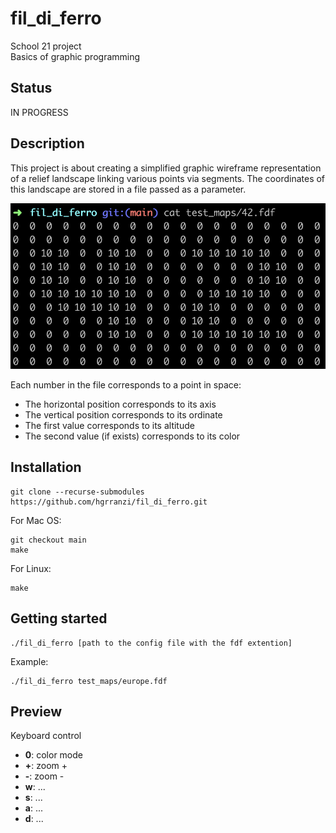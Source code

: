 # fil_di_ferro

School 21 project<br>
Basics of graphic programming

## Status

IN PROGRESS

## Description

This project is about creating a simplified graphic wireframe representation of a relief landscape linking various points via segments. The coordinates of this landscape are stored in a file passed as
a parameter.<br>

![file](./test_maps/file_example.png)

Each number in the file corresponds to a point in space:

<ul>
  <li>The horizontal position corresponds to its axis</li>
  <li>The vertical position corresponds to its ordinate</li>
  <li>The first value corresponds to its altitude</li>
  <li>The second value (if exists) corresponds to its color</li>
</ul>

## Installation

	git clone --recurse-submodules https://github.com/hgrranzi/fil_di_ferro.git

For Mac OS:

	git checkout main
	make

For Linux:

	make

## Getting started

	./fil_di_ferro [path to the config file with the fdf extention]

Example:

	./fil_di_ferro test_maps/europe.fdf

## Preview

Keyboard control

<ul>
  <li><b>0</b>:      color mode</li>
  <li><b>+</b>:      zoom +</li>
  <li><b>-</b>:      zoom -</li>
  <li><b>w</b>:      ...</li>
  <li><b>s</b>:      ...</li>
  <li><b>a</b>:      ...</li>
  <li><b>d</b>:      ...</li>
</ul>
